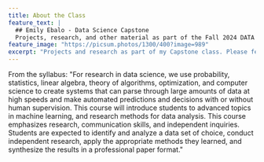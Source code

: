 ```yaml
---
title: About the Class
feature_text: |
  ## Emily Ebalo - Data Science Capstone
  Projects, research, and other material as part of the Fall 2024 DATA 440: Data Science Application Capstone class.
feature_image: "https://picsum.photos/1300/400?image=989"
excerpt: "Projects and research as part of my Capstone class. Please feel free to look around my site."
---
```


From the syllabus: "For research in data science, we use probability, statistics, linear algebra, theory of algorithms, optimization, and computer science to create systems that can parse through large amounts of
data at high speeds and make automated predictions and decisions with or without human
supervision. This course will introduce students to advanced topics in machine learning, and
research methods for data analysis. This course emphasizes research, communication skills, and
independent inquiries. Students are expected to identify and analyze a data set of choice, conduct
independent research, apply the appropriate methods they learned, and synthesize the results in a
professional paper format."
